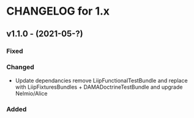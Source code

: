 CHANGELOG for 1.x
===================

## v1.1.0 - (2021-05-?)

### Fixed



### Changed

- Update dependancies remove LiipFunctionalTestBundle and replace with LiipFixturesBundles + DAMADoctrineTestBundle and upgrade Nelmio/Alice

### Added

